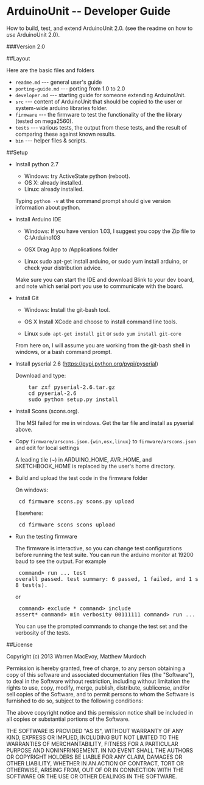 ArduinoUnit -- Developer Guide
==============================

How to build, test, and extend ArduinoUnit 2.0.
(see the readme on how to *use* ArduinoUnit 2.0).

###Version 2.0

##Layout

Here are the basic files and folders

* `readme.md` --- general user's guide
* `porting-guide.md` --- porting from 1.0 to 2.0
* `developer.md` --- starting guide for someone extending ArduinoUnit.
* `src` --- content of ArduinoUnit that should be copied to the user or
          system-wide arduino libraries folder.
* `firmware` --- the firmware to test the functionality of the
          the library (tested on mega2560).
* `tests` --- various tests, the output from these tests, and the result
            of comparing these against known results.
* `bin` --- helper files & scripts.

##Setup

* Install python 2.7
  
  - Windows: try ActiveState python (reboot).
  - OS X: already installed.
  - Linux: already installed.

  Typing `python -v` at the command prompt should give version information
  about python.

* Install Arduino IDE

  - Windows: If you have version 1.03, I suggest you copy the Zip file to
    C:\Arduino103

  - OSX Drag App to /Applications folder

  - Linux sudo apt-get install arduino, or sudo yum install arduino, or
    check your distribution advice.

  Make sure you can start the IDE and download Blink to your dev board,
  and note which serial port you use to communicate with the board.

* Install Git

  - Windows: Install the git-bash tool.

  - OS X Install XCode and choose to install command line tools.

  - Linux `sudo apt-get install git` or `sudo yum install git-core`

  From here on, I will assume you are working from the git-bash
  shell in windows, or a bash command prompt.

* Install pyserial 2.6 (https://pypi.python.org/pypi/pyserial)

  Download and type:
  <pre>
      tar zxf pyserial-2.6.tar.gz
      cd pyserial-2.6
      sudo python setup.py install
  </pre>
* Install Scons (scons.org).

  The MSI failed for me in windows.  Get the tar file and install as 
  pyserial above.

* Copy `firmware/arscons.json.{win,osx,linux}` to `firmware/arscons.json`
  and edit for local settings

  A leading tile (~) in ARDUINO_HOME, AVR_HOME, and SKETCHBOOK_HOME is
  replaced by the user's home directory.

* Build and upload the test code in the firmware folder

  On windows:
  <pre>
      cd firmware
      scons.py
      scons.py upload
  </pre>
  Elsewhere:
  <pre>
      cd firmware
      scons
      scons upload
  </pre>
* Run the testing firmware

  The firmware is interactive, so you can change test configurations
  before running the test suite.  You can run the arduino monitor at
  19200 baud to see the output.  For example
  <pre>
      command> run
      ...
      test overall passed.
      test summary: 6 passed, 1 failed, and 1 skipped, out of 8 test(s).
  </pre>
  or
  <pre>
      command> exclude *
      command> include assert*
      command> min_verbosity 00111111
      command> run
      ...
  </pre>
  You can use the prompted commands to change the test set and the verbosity
  of the tests.

##License

Copyright (c) 2013 Warren MacEvoy, Matthew Murdoch

Permission is hereby granted, free of charge, to any person obtaining a copy
of this software and associated documentation files (the "Software"), to deal
in the Software without restriction, including without limitation the rights
to use, copy, modify, merge, publish, distribute, sublicense, and/or sell
copies of the Software, and to permit persons to whom the Software is
furnished to do so, subject to the following conditions:

The above copyright notice and this permission notice shall be included in
all copies or substantial portions of the Software.

THE SOFTWARE IS PROVIDED "AS IS", WITHOUT WARRANTY OF ANY KIND, EXPRESS OR
IMPLIED, INCLUDING BUT NOT LIMITED TO THE WARRANTIES OF MERCHANTABILITY,
FITNESS FOR A PARTICULAR PURPOSE AND NONINFRINGEMENT. IN NO EVENT SHALL THE
AUTHORS OR COPYRIGHT HOLDERS BE LIABLE FOR ANY CLAIM, DAMAGES OR OTHER
LIABILITY, WHETHER IN AN ACTION OF CONTRACT, TORT OR OTHERWISE, ARISING FROM,
OUT OF OR IN CONNECTION WITH THE SOFTWARE OR THE USE OR OTHER DEALINGS IN
THE SOFTWARE.
